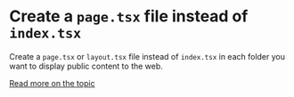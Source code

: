 # Create a `page.tsx` file instead of `index.tsx`

Create a `page.tsx` or `layout.tsx` file instead of `index.tsx` in each folder you want to display public content to the web.

[Read more on the topic](https://beta.nextjs.org/docs/routing/pages-and-layouts#root-layout)
